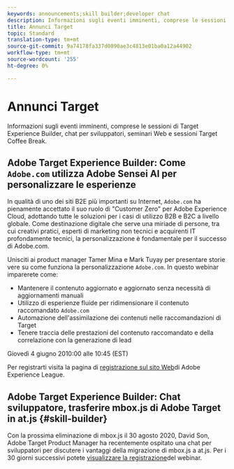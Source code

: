 ```yaml
---
keywords: announcements;skill builder;developer chat
description: Informazioni sugli eventi imminenti, comprese le sessioni di Target Experience Builder, chat per sviluppatori, seminari Web e sessioni Target Coffee Break.
title: Annunci Target
topic: Standard
translation-type: tm+mt
source-git-commit: 9a74178fa337d0890ae3c4813e01ba0a12a44902
workflow-type: tm+mt
source-wordcount: '255'
ht-degree: 0%

---
```



# Annunci Target

Informazioni sugli eventi imminenti, comprese le sessioni di Target Experience Builder, chat per sviluppatori, seminari Web e sessioni Target Coffee Break.

## Adobe Target Experience Builder: Come `Adobe.com` utilizza Adobe Sensei AI per personalizzare le esperienze

In qualità di uno dei siti B2E più importanti su Internet, `Adobe.com` ha pienamente accettato il suo ruolo di &quot;Customer Zero&quot; per Adobe Experience Cloud, adottando tutte le soluzioni per i casi di utilizzo B2B e B2C a livello globale. Come destinazione digitale che serve una miriade di persone, tra cui creativi pratici, esperti di marketing non tecnici e acquirenti IT profondamente tecnici, la personalizzazione è fondamentale per il successo di Adobe.com.

Unisciti ai product manager Tamer Mina e Mark Tuyay per presentare storie vere su come funziona la personalizzazione `Adobe.com`. In questo webinar imparerete come:

* Mantenere il contenuto aggiornato e aggiornato senza necessità di aggiornamenti manuali
* Utilizzo di esperienze fluide per ridimensionare il contenuto raccomandato `Adobe.com`
* Automazione dell&#39;assimilazione dei contenuti nelle raccomandazioni di Target
* Tenere traccia delle prestazioni del contenuto raccomandato e della correlazione con la generazione di lead

Giovedì 4 giugno 2010:00 alle 10:45 (EST)

Per registrarti visita la pagina di [registrazione sul sito Web](https://atskillbuilder-senseiai.experienceleague.adobeevents.com/)di Adobe Experience League.

## Adobe Target Experience Builder: Chat sviluppatore, trasferire mbox.js di Adobe Target in at.js {#skill-builder}

Con la prossima eliminazione di mbox.js il 30 agosto 2020, David Son, Adobe Target Product Manager ha recentemente ospitato una chat per sviluppatori per discutere i vantaggi della migrazione di mbox.js a at.js. Per i 30 giorni successivi potete [visualizzare la registrazione](https://seminars.adobeconnect.com/ptdo6mfo6qn6/?proto=true)del webinar.